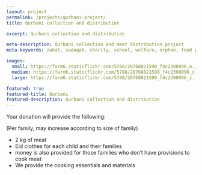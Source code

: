 ```yaml
---
layout: project
permalink: /projects/qurbani-project/
title: Qurbani collection and distribution

excerpt: Qurbani collection and distribution

meta-description: Qurbani collection and meat distribution project
meta-keywords: zakat, sadaqah, charity, school, welfare, orphan, food parcel, qurbani, fidyah

images:
  small: https://farm6.staticflickr.com/5788/20768821590_f4c2398096_n.jpg
  medium: https://farm6.staticflickr.com/5788/20768821590_f4c2398096_c.jpg
  large: https://farm6.staticflickr.com/5788/20768821590_f4c2398096_z.jpg

featured: true
featured-title: Qurbani
featured-description: Qurbani collection and distribution
---
```


Your donation will provide the following:

(Per family, may increase according to size of family)

* 2 kg of meat
* Eid clothes for each child and their families
* money is also provided for those families who don’t have provisions to cook meat
* We provide the cooking essentials and materials
